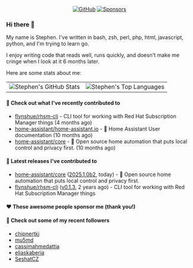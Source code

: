 <p align="center">
    <a href="https://github.com/StephenBrown2"><img src="https://img.shields.io/github/followers/StephenBrown2.svg?label=GitHub&style=social" alt="GitHub"></a>
    <a href="https://github.com/sponsors/StephenBrown2"><img src="https://img.shields.io/badge/Sponsors--_.svg?style=social&logo=github&logoColor=EA4AAA" alt="Sponsors"></a>
</p>

### Hi there 👋

My name is Stephen. I've written in bash, zsh, perl, php, html, javascript, python, and I'm trying to learn go.

I enjoy writing code that reads well, runs quickly, and doesn't make me cringe when I look at it 6 months later.

Here are some stats about me:

|     |     |
| --- | --- |
| ![Stephen's GitHub Stats](https://github-readme-stats.vercel.app/api?username=StephenBrown2&show_icons=true&count_private=true) | ![Stephen's Top Languages](https://github-readme-stats.vercel.app/api/top-langs/?username=StephenBrown2&layout=compact) |

#### 👷 Check out what I've recently contributed to

- [flynshue/rhsm-cli](https://github.com/flynshue/rhsm-cli) - CLI tool for working with Red Hat Subscription Manager things (4 months ago)
- [home-assistant/home-assistant.io](https://github.com/home-assistant/home-assistant.io) - :blue_book: Home Assistant User documentation (10 months ago)
- [home-assistant/core](https://github.com/home-assistant/core) - :house_with_garden: Open source home automation that puts local control and privacy first. (10 months ago)



#### 🔭 Latest releases I've contributed to

- [home-assistant/core](https://github.com/home-assistant/core) ([2025.1.0b2](https://github.com/home-assistant/core/releases/tag/2025.1.0b2), today) - :house_with_garden: Open source home automation that puts local control and privacy first.
- [flynshue/rhsm-cli](https://github.com/flynshue/rhsm-cli) ([v0.1.3](https://github.com/flynshue/rhsm-cli/releases/tag/v0.1.3), 2 years ago) - CLI tool for working with Red Hat Subscription Manager things

#### ❤️ These awesome people sponsor me (thank you!)


#### 👯 Check out some of my recent followers

- [chipnertkj](https://github.com/chipnertkj)
- [mu5md](https://github.com/mu5md)
- [cassimahmedattia](https://github.com/cassimahmedattia)
- [eliaskaberia](https://github.com/eliaskaberia)
- [SeshatCZ](https://github.com/SeshatCZ)


